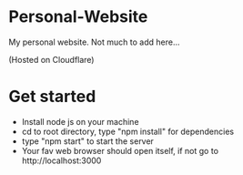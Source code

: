 # Personal-Website

My personal website. Not much to add here...

(Hosted on Cloudflare)

# Get started
- Install node js on your machine
- cd to root directory, type "npm install" for dependencies
- type "npm start" to start the server
- Your fav web browser should open itself, if not go to http://localhost:3000
